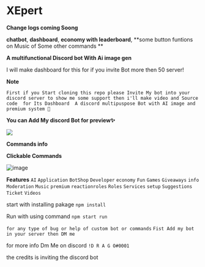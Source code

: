 # XEpert

**Change logs coming Soong**

**chatbot**, **dashboard**, **economy with leaderboard**, **some button funtions on Music of Some other commands **

**A multifunctional Discord bot With Ai image gen**

I will make dashboard for this for if you invite Bot more then 50 server! 

**Note**

``First if you Start cloning this repo please Invite My bot into your discord server to show me some support then i'll make video and Source code  for Its Dashboard 
A discord multipuspose Bot with AI image and premium system 🌟``

**You can Add My discord Bot for preview✨**

<a href="https://top.gg/bot/1023810715250860105">
<img src="https://top.gg/api/widget/1023810715250860105.svg">
</a>

**Commands info**

**Clickable Commands**

![image](https://user-images.githubusercontent.com/92865043/232497758-aaf08f8d-0ce6-4715-9a52-0ec43c40e3cb.png)

**Features**
``AI``
``Application``
``BotShop``
``Developer`` 
``economy`` 
``Fun``
``Games`` 
``Giveaways`` 
``info``  
``Moderation`` 
``Music`` 
``premium`` 
``reactionroles`` 
``Roles`` 
``Services``
``setup`` 
``Suggestions`` 
``Ticket`` 
``Videos``

start with installing pakage ``npm install``

Run with using command ``npm start run``

```for any type of bug or help of custom bot or commands``` ```Fist Add my bot in your server then DM me ```

for more info Dm Me on discord ``!D R A G O#0001``

the credits is inviting the discord bot

